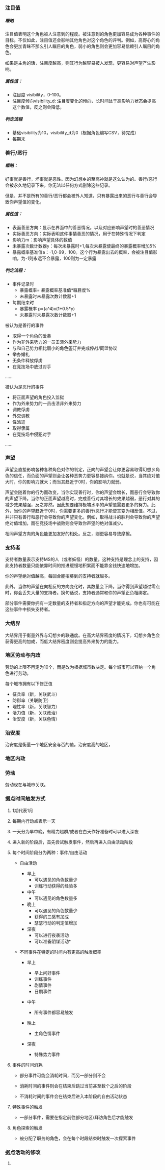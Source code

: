 ### 注目值

##### 概略

注目值表明这个角色被人注意到的程度。被注意到的角色更加容易成为各种事件的目标。不仅如此，注目值还会影响其他角色对这个角色的评判。例如，高野心的角色会更加青睐不那么引人瞩目的角色，弱小的角色则会更加容易信赖引人瞩目的角色。

如果是主角的话，注目度越高，则其行为越容易被人发现，更容易对声望产生影响。

##### 属性值：

- 注目度 visibility，0-100。
- 注目度倾向visibility_d: 注目度变化的倾向，长时间处于高影响力状态会提高这个数值，反之则会降低。

##### 判定流程

- 基础visibility为10，visibility_d为0（根据角色编写CSV，待完成）
- 每期末

### 善行/恶行

##### 概略：

好事就是善行，坏事就是恶性。因为幻想乡的至高神就是这么认为的。善行/恶行会被永久地记录下来，你无法以任何方式删除这些记录。

但是，并不是所有的善行/恶行都会被外人知道，只有暴露出来的恶行与善行会导致你声望值的变化。

##### 属性值：

- 表面善恶方向：显示在界面中的善恶情况，以及对应影响声望时的善恶情况
- 实际善恶方向：实际表明这件事情善恶的情况，用于在特殊情况下判定
- 影响力m：影响声望具体的数值
- 未暴露次数计数器y：每次未暴露时+1,每次未暴露使最终的暴露概率增加5%
- 暴露概率基准值a：-1,0-99，100。这个行为暴露出去的概率，会被注目值影响。为-1则永远不会暴露，100则为一定暴露

##### 判定流程：

- 事件记录时
  - 暴露概率= 暴露概率基准值*瞩目度%
  - 未暴露时未暴露次数计数器+1
- 每期结束时
  - 暴露概率 p=(a^4)x(1+0.5*y)
  - 未暴露时未暴露次数计数器+1

被认为是善行的事件

- 取得一个角色的爱慕
- 作为非外来势力的一员击溃外来势力
- 与和自己势力相比弱小的角色签订并完成停战/同盟协议
- 举办婚礼
- 无条件释放俘虏
- 在竞技场中放过对手

……

被认为是恶行的事件

- 将正面声望的角色投入监狱
- 作为外来势力的一员击溃非外来势力
- 调教俘虏
- 外交调教
- 性派遣
- 取得隶属
- 在竞技场中侵犯对手

……

### 声望

声望会直接影响各种各种角色对你的判定，正向的声望会让你更容易取得幻想乡角色的信任，而负面的声望则会让各种恶势力更容易接纳你。也就是说，当其绝对值大时，你的影响力就大；而当其趋近于0时，你的影响力就弱。

声望会随着你的行为而改变，当你实现善行时，你的声望会增长，而恶行会导致你的声望下降。当你的正面声望越高时，完成善行对其增长的效果越弱，恶行对其的减少效果越强，反之亦然。因此想要维持极端水平的声望值需要更多的努力。此外，当你的声望趋近于0时，你需要更多的善行/恶行才能使其变为相反值。不过，并非只有善行和恶行会导致你的声望变化。例如，取得战斗的胜利会导致你的声望绝对值增加，而在竞技场中战败则会导致你声望的绝对值减少。

相同声望方向的角色能更加友好的相处。反之，则更容易导致摩擦。

### 支持者

支持者数量表示支持MS的人（或者妖怪）的数量。这种支持是理念上的支持，因此支持者数量只能依靠时间的推进缓慢地积累而不能靠金钱快速地增加。

你的声望绝对值越高，每回合能招募到的支持者就越多。

此外，当你的声望在向相反的方向变化时，其数量会下降。当你得到声望越过零点时，你会丢失大量的支持者。换句话说，支持者通常和你的声望正负相绑定。

部分事件需要你拥有一定数量的支持者和指定方向的声望才能完成。你也有可能在这些事件中损失支持者。

### 大结界

大结界用于衡量外界与幻想乡的联通度。在高大结界密度的情况下，幻想乡角色会获得更高的加成，而低大结界密度则会提高外来势力的能力。

### 地区劳动与内政

劳动的上限不再定为10个，而是改为根据城市数决定。每个城市可以容纳一个角色进行劳动。

每个城市拥有以下修正值

- 征兵率（新，关联武斗）
- 防御率（关联防卫）
- 理性率（新，关联智力）
- 活力值（新，关联政治）
- 治安度（新，关联色情）

### 治安度

治安度是衡量一个地区安全与否的值。治安度高的地区，

### 地区内政

### 劳动

劳动现在与城市关联。

### 据点时间触发方式

1. 1期代表1月

2. 每期内行动点表示一天

3. 一天分为早中晚，有精力超群/或者在白天作好准备时可以进入深夜

4. 进入新的阶段后，首先尝试触发事件，然后再进入自由活动阶段

5. 每个时间阶段分为两种：事件/自由活动

   - 自由活动

     - 早上
       - 可以遇见的角色数量少
       - 训练行动获得的经验多
     - 中午
       - 可以遇见的角色数量多
     - 晚上
       - 可以遇见的角色数量少
       - 获得的三感有加成
       - 瑟瑟行动的判定值增加
     - 深夜
       - 可以进行夜袭活动
       - 可以准备阴谋活动*

   - 不同事件在特定的时间内有更高的触发概率

     - 早上
       - 早上问好事件
       - 训练事件
       - 剧情事件
       - 日期事件

     - 中午
       - 所有事件都容易触发

     - 晚上
       - 主角色情事件

     - 深夜
       - 特殊势力事件

6. 事件的时间消耗

   - 部分事件可能会消耗时间，而另一部分则不会

   - 消耗时间的事件则会在结束后跳过当前甚至数个之后的阶段
   - 不消耗时间的事件会在结束后进入本阶段的自由活动状态

7. 特殊事件的触发

   - 一部分事件，需要在指定前往部分地区/拜访角色后才能触发

8. 角色探索的触发

   - 被分配了职务的角色，会在每个时段结束时触发一次探索事件

### 据点活动的修改

1. 